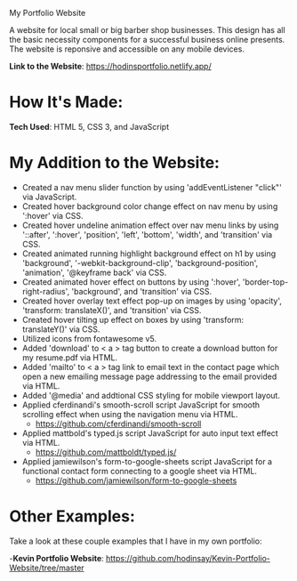 My Portfolio Website

A website for local small or big barber shop businesses. This design has all the basic necessity components for a successful business online presents. The website is reponsive and accessible on any mobile devices. 

**Link to the Website**: https://hodinsportfolio.netlify.app/

# How It's Made: 

**Tech Used**: HTML 5, CSS 3, and JavaScript

# My Addition to the Website:

- Created a nav menu slider function by using 'addEventListener "click"' via JavaScript.
- Created hover background color change effect on nav menu by using ':hover' via CSS.
- Created hover undeline animation effect over nav menu links by using '::after', ':hover', 'position', 'left', 'bottom', 'width', and 'transition' via CSS.
- Created animated running highlight background effect on h1 by using 'background', '-webkit-background-clip', 'background-position', 'animation', '@keyframe back' via CSS.
- Created animated hover effect on buttons by using ':hover', 'border-top-right-radius', 'background', and 'transition' via CSS.
- Created hover overlay text effect pop-up on images by using 'opacity', 'transform: translateX()', and 'transition' via CSS. 
- Created hover tilting up effect on boxes by using 'transform: translateY()' via CSS.
- Utilized icons from fontawesome v5.
- Added 'download' to < a > tag button to create a download button for my resume.pdf via HTML.
- Added 'mailto' to < a > tag link to email text in the contact page which open a new emailing message page addressing to the email provided via HTML. 
- Added '@media' and addtional CSS styling for mobile viewport layout.
- Applied cferdinandi's smooth-scroll script JavaScript for smooth scrolling effect when using the navigation menu via HTML.
  - https://github.com/cferdinandi/smooth-scroll
- Applied mattbold's typed.js script JavaScript for auto input text effect via HTML.
  - https://github.com/mattboldt/typed.js/
- Applied jamiewilson's form-to-google-sheets script JavaScript for a functional contact form connecting to a google sheet via HTML.
  - https://github.com/jamiewilson/form-to-google-sheets

# Other Examples: 

Take a look at these couple examples that I have in my own portfolio:

-**Kevin Portfolio Website**: https://github.com/hodinsay/Kevin-Portfolio-Website/tree/master
